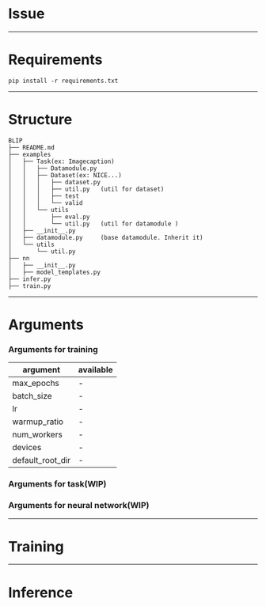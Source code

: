 # Issue

-----

# Requirements

```
pip install -r requirements.txt
```

------

# Structure

```
BLIP
├── README.md
├── examples
│   ├── Task(ex: Imagecaption)
│   │   ├── Datamodule.py
│   │   ├── Dataset(ex: NICE...)
│   │   │   ├── dataset.py
│   │   │   ├── util.py   (util for dataset)
│   │   │   ├── test
│   │   │   └── valid
│   │   └── utils
│   │       ├── eval.py
│   │       └── util.py   (util for datamodule )
│   ├── __init__.py
│   ├── datamodule.py     (base datamodule. Inherit it)
│   └── utils
│       └── util.py
├── nn
│   ├── __init__.py
│   ├── model_templates.py
├── infer.py
├── train.py

```
---------
# Arguments

### Arguments for training
|argument|available|
| ------ | ------- |
| max_epochs | - |
| batch_size | - |
| lr | - |
| warmup_ratio | - |
| num_workers | - |
| devices | - |
| default_root_dir | - |

### Arguments for task(WIP)


### Arguments for neural network(WIP)


-------------------

# Training


----------------

# Inference
